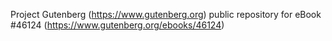Project Gutenberg (https://www.gutenberg.org) public repository for eBook #46124 (https://www.gutenberg.org/ebooks/46124)
